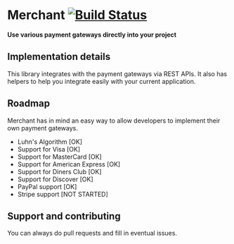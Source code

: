 # Merchant [![Build Status](https://travis-ci.org/imetallica/merchant.svg?branch=master)](https://travis-ci.org/imetallica/merchant)

**Use various payment gateways directly into your project**

## Implementation details

This library integrates with the payment gateways via REST APIs. It also
has helpers to help you integrate easily with your current application.

## Roadmap

Merchant has in mind an easy way to allow developers to implement their 
own payment gateways. 

  - Luhn's Algorithm                [OK]
  - Support for Visa                [OK]
  - Support for MasterCard          [OK]
  - Support for American Express    [OK]
  - Support for Diners Club         [OK]
  - Support for Discover            [OK]
  - PayPal support                  [OK]
  - Stripe support                  [NOT STARTED]
  
## Support and contributing

You can always do pull requests and fill in eventual issues.